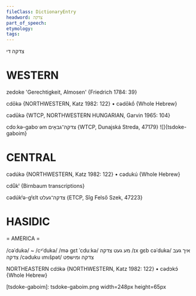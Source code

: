 ```yaml
---
fileClass: DictionaryEntry
headword: צדקה
part_of_speech: 
etymology: 
tags: 
---
```

צדקה
די

WESTERN
========

zedoke 'Gerechtigkeit, Almosen' {Friedrich 1784: 39}

cdōkə {NORTHWESTERN, Katz 1982: 122}
	•	cədōkṓ {Whole Hebrew}

cədūkə {WTCP, NORTHWESTERN HUNGARIAN, Garvin 1965: 104}

cdoːkə-gaboˑəm צדקה־גבאָים {WTCP, Dunajská Streda, 47179}
![]{tsdoke-gaboim}

CENTRAL
========

cədúkə {NORTHWESTERN, Katz 1982: 122}
	•	cədukú {Whole Hebrew}

cdůkⁱ {Birnbaum transcriptions}

cədúkʲə-gʲɛlt צדקה־געלט {ETCP, Sîg Felső Szek, 47223}

HASIDIC
=======
= AMERICA = 

/cəˈdukə/ ~ /cᵊˈdukə/
/mə gɛt ˈcduːkə/ מע געט צדקה
/ɪx gɛb cəˈdukə/ איך געב צדקה
/cəduku ɩmɩšpət/ צדקה ומישפּט

NORTHEASTERN
cdɔ́kə {NORTHWESTERN, Katz 1982: 122}
	•	cədɔkɔ́ {Whole Hebrew}

[tsdoke-gaboim]: tsdoke-gaboim.png width=248px height=65px